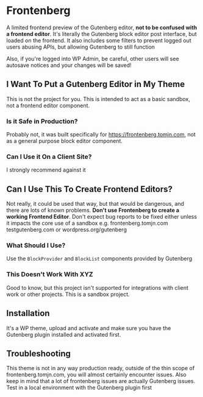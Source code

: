 # Frontenberg

A limited frontend preview of the Gutenberg editor, **not to be confused with a frontend editor**. It's literally the Gutenberg block editor post interface, but loaded on the frontend. It also includes some filters to prevent logged out users abusing APIs, but allowing Gutenberg to still function

Also, if you're logged into WP Admin, be careful, other users will see autosave notices and your changes will be saved!

## I Want To Put a Gutenberg Editor in My Theme

This is not the project for you. This is intended to act as a basic sandbox, not a frontend editor component.

### Is it Safe in Production?

Probably not, it was built specifically for https://frontenberg.tomjn.com, not as a general purpose block editor component.

### Can I Use it On a Client Site?

I strongly recommend against it

## Can I Use This To Create Frontend Editors?

Not really, it could be used that way, but that would be dangerous, and there are lots of known problems. **Don't use Frontenberg to create a working Frontend Editor**. Don't expect bug reports to be fixed either unless it impacts the core use of a sandbox e.g. frontenberg.tomjn.com testgutenberg.com or wordpress.org/gutenberg

### What Should I Use?

Use the `BlockProvider` and `BlockList` components provided by Gutenberg

### This Doesn't Work With XYZ

Good to know, but this project isn't supported for integrations with client work or other projects. This is a sandbox project.

## Installation

It's a WP theme, upload and activate and make sure you have the Gutenberg plugin installed and activated first.

## Troubleshooting

This theme is not in any way production ready, outside of the thin scope of frontenberg.tomjn.com, you will almost certainly encounter issues. Also keep in mind that a lot of frontenberg issues are actually Gutenberg issues. Test in a local environment with the Gutenberg plugin first
